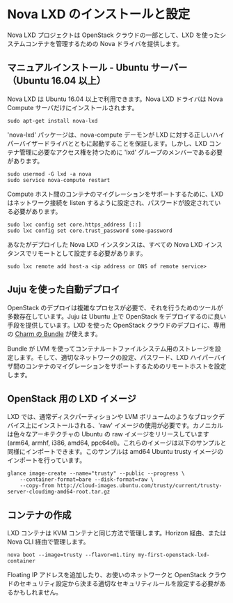 

# Nova LXD のインストールと設定 <!-- Installing and configuring Nova LXD -->

<!--
The Nova LXD project provides a Nova driver for managing full system containers using LXD as part of an OpenStack cloud.
-->
Nova LXD プロジェクトは OpenStack クラウドの一部として、LXD を使ったシステムコンテナを管理するための Nova ドライバを提供します。

## マニュアルインストール - Ubuntu サーバー（Ubuntu 16.04 以上）<!-- Manual installation \- Ubuntu server (Ubuntu 16.04 and newer) -->

<!--
Nova LXD is available in Ubuntu 16.04 and newer;  The Nova LXD driver is installed on Nova Compute servers only:
-->
Nova LXD は Ubuntu 16.04 以上で利用できます。Nova LXD ドライバは Nova Compute サーバだけにインストールされます。

    sudo apt-get install nova-lxd

<!--
The 'nova-lxd' package ensures that the nova-compute daemon is started
with the correct hypervisor driver for LXD; however the 'nova' user must
have group membership of the 'lxd' group to have access to manage LXD
containers:
-->

'nova-lxd' パッケージは、nova-compute デーモンが LXD に対する正しいハイパーバイザードライバとともに起動することを保証します。しかし、LXD コンテナ管理に必要なアクセス権を持つために 'lxd' グループのメンバーである必要があります。

    sudo usermod -G lxd -a nova
    sudo service nova-compute restart

<!--
In order to support migration of containers between Compute hosts, LXD must be configured to listen for network
connections and a trust password must be set:
-->
Compute ホスト間のコンテナのマイグレーションをサポートするために、LXD はネットワーク接続を listen するように設定され、パスワードが設定されている必要があります。

    sudo lxc config set core.https_address [::]
    sudo lxc config set core.trust_password some-password

<!--
Each Nova LXD instance within your deployment must then be configured with remotes for all of Nova LXD instances:
-->
あなたがデプロイした Nova LXD インスタンスは、すべての Nova LXD インスタンスでリモートとして設定する必要があります。

    sudo lxc remote add host-a <ip address or DNS of remote service>

## Juju を使った自動デプロイ <!-- Automated deployment using Juju -->

<!--
Deploying OpenStack is a complex process, for which a number of deployment tools exist; Juju provides a nice way
to deploy OpenStack on Ubuntu, and a specific [bundle of charms](https://jujucharms.com/u/openstack-charmers-next/openstack-lxd) can be used to deploy OpenStack cloud using LXD.
-->
OpenStack のデプロイは複雑なプロセスが必要で、それを行うためのツールが多数存在しています。Juju は Ubuntu 上で OpenStack をデプロイするのに良い手段を提供しています。LXD を使った OpenStack クラウドのデプロイに、専用の [Charm の Bundle](https://jujucharms.com/u/openstack-charmers-next/openstack-lxd) が使えます。

<!--
The bundle automatically configures storage for containers root filesystems using LVM and sets up appropriate network configuration,
trust passwords and remotes to support migration of containers between LXD hypervisors.
-->
Bundle が LVM を使ってコンテナルートファイルシステム用のストレージを設定します。そして、適切なネットワークの設定、パスワード、LXD ハイパーバイザ間のコンテナのマイグレーションをサポートするためのリモートホストを設定します。

## OpenStack 用の LXD イメージ <!-- LXD images for OpenStack -->

<!--
LXD requires use of 'raw' images that are generally to be installed onto a block device, such as a disk partition or an LVM volume. Canonical publishes raw images of Ubuntu for various arches (arm64, armhf, i386, amd64, ppc64el). These can be imported similarly to the following example, that imports an amd64 Ubuntu trusty image:
-->
LXD では、通常ディスクパーティションや LVM ボリュームのようなブロックデバイス上にインストールされる、'raw' イメージの使用が必要です。カノニカルは色々なアーキテクチャの Ubuntu の raw イメージをリリースしています (arm64, armhf, i386, amd64, ppc64el)。これらのイメージは以下のサンプルと同様にインポートできます。このサンプルは amd64 Ubuntu trusty イメージのインポートを行っています。

    glance image-create --name="trusty" --public --progress \
        --container-format=bare --disk-format=raw \
        --copy-from http://cloud-images.ubuntu.com/trusty/current/trusty-server-cloudimg-amd64-root.tar.gz

## コンテナの作成 <!-- Creating containers -->

<!--
LXD containers are managed in the same manner as KVM containers - either via Horizon or via the Nova CLI:
-->
LXD コンテナは KVM コンテナと同じ方法で管理します。Horizon 経由、または Nova CLI 経由で管理します。

    nova boot --image=trusty --flavor=m1.tiny my-first-openstack-lxd-container

<!--
You may need to associate a floating ip address and configure appropriate security rules, depending on the network and
security configuration of the OpenStack cloud you are using.
-->
Floating IP アドレスを追加したり、お使いのネットワークと OpenStack クラウドのセキュリティ設定から決まる適切なセキュリティルールを設定する必要があるかもしれません。
